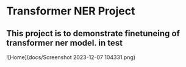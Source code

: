 # Transformer NER Project

## This project is to demonstrate finetuneing of transformer ner model. in test

  ![Home](docs/Screenshot 2023-12-07 104331.png)
